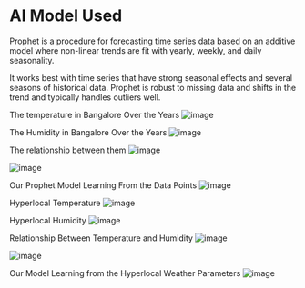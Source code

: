 # AI Model Used
Prophet is a procedure for forecasting time series data based on an additive model where non-linear trends
are fit with yearly, weekly, and daily seasonality. 

It works best with time series that have strong seasonal effects and several seasons of historical data. 
Prophet is robust to missing data and shifts in the trend and typically handles outliers well.

The temperature in Bangalore Over the Years
![image](https://github.com/Shrav211/SmartWeatherStation/assets/73655596/71c43f86-db02-4c09-9abb-5a448b774184)

The Humidity in Bangalore Over the Years
![image](https://github.com/Shrav211/SmartWeatherStation/assets/73655596/124222a6-399f-45ee-82a3-9db7c2d4e587)

The relationship between them
![image](https://github.com/Shrav211/SmartWeatherStation/assets/73655596/128312d0-f96e-4440-b4a6-a8e3e7321cd7)

![image](https://github.com/Shrav211/SmartWeatherStation/assets/73655596/1dd3d8e1-385a-4b84-b163-4ec39a8f1faf)

Our Prophet Model Learning From the Data Points
![image](https://github.com/Shrav211/SmartWeatherStation/assets/73655596/8c3c1805-371f-46d3-9726-971997362f40)

Hyperlocal Temperature
![image](https://github.com/Shrav211/SmartWeatherStation/assets/73655596/0c4f5c63-90af-45b5-a41f-9cfb844f47ce)

Hyperlocal Humidity
![image](https://github.com/Shrav211/SmartWeatherStation/assets/73655596/8be04fab-063e-4e9d-a627-cdd0c77df15a)

Relationship Between Temperature and Humidity
![image](https://github.com/Shrav211/SmartWeatherStation/assets/73655596/fc7e2580-be32-4f90-be3b-0bdc114f966c)

![image](https://github.com/Shrav211/SmartWeatherStation/assets/73655596/cde2fb44-be87-4d69-a8a7-5c1aa530c235)

Our Model Learning from the Hyperlocal Weather Parameters
![image](https://github.com/Shrav211/SmartWeatherStation/assets/73655596/85bbc78c-0826-4c95-b38b-f63635d95ff8)
